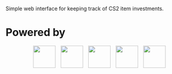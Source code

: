 Simple web interface for keeping track of CS2 item investments.

# Powered by

<p align="center">
  <img src="https://cdn.jsdelivr.net/gh/devicons/devicon@latest/icons/nodejs/nodejs-original.svg" width="60" height="60" style="margin-right: 10px;" />
  <img src="https://cdn.jsdelivr.net/gh/devicons/devicon@latest/icons/express/express-original.svg" width="60" height="60" style="margin-right: 10px;" />
  <img src="https://cdn.jsdelivr.net/gh/devicons/devicon@latest/icons/mysql/mysql-original-wordmark.svg" width="60" height="60" style="margin-right: 10px;" />
  <img src="https://cdn.jsdelivr.net/gh/devicons/devicon@latest/icons/sequelize/sequelize-original-wordmark.svg" width="60" height="60" style="margin-right: 10px;" />
  <img src="https://cdn.jsdelivr.net/gh/devicons/devicon@latest/icons/bootstrap/bootstrap-original-wordmark.svg" width="60" height="60" />
</p>
